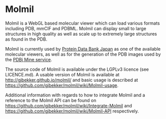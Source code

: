 # Molmil

Molmil is a WebGL based molecular viewer which can load various formats including PDB, mmCIF and PDBML. Molmil can display small to large structures in high quality as well as scale up to extremely large structures as found in the PDB.

Molmil is currently used by <a target="_blank" href="http://pdbj.org">Protein Data Bank Japan</a> as one of the available molecular viewers, as well as for the generation of the PDB images used by the <a target="_blank" href="http://pdbj.org/mine/search?query=*">PDBj Mine service</a>.

The source code of Molmil is available under the LGPLv3 licence (see LICENCE.md).
A usable version of Molmil is available at http://gjbekker.github.io/molmil/ and basic usage is described at https://github.com/gjbekker/molmil/wiki/Molmil-usage.

Additional information with regards to how to integrate Molmil and a reference to the Molmil API can be found on https://github.com/gjbekker/molmil/wiki/Integrate-Molmil 
and https://github.com/gjbekker/molmil/wiki/Molmil-API respectively.
